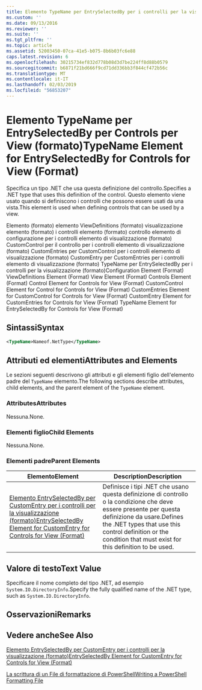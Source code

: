 ```yaml
---
title: Elemento TypeName per EntrySelectedBy per i controlli per la visualizzazione (formato) | Microsoft Docs
ms.custom: ''
ms.date: 09/13/2016
ms.reviewer: ''
ms.suite: ''
ms.tgt_pltfrm: ''
ms.topic: article
ms.assetid: 52003450-07ca-41e5-b075-8b6b03fc6e88
caps.latest.revision: 6
ms.openlocfilehash: 30215734ef832d778b08d3d7be224ff8d88b0579
ms.sourcegitcommit: b6871f21bd666f9cd71dd336bb3f844cf472b56c
ms.translationtype: MT
ms.contentlocale: it-IT
ms.lasthandoff: 02/03/2019
ms.locfileid: "56853207"
---
```

# <a name="typename-element-for-entryselectedby-for-controls-for-view-format"></a><span data-ttu-id="db670-102">Elemento TypeName per EntrySelectedBy per Controls per View (formato)</span><span class="sxs-lookup"><span data-stu-id="db670-102">TypeName Element for EntrySelectedBy for Controls for View (Format)</span></span>

<span data-ttu-id="db670-103">Specifica un tipo .NET che usa questa definizione del controllo.</span><span class="sxs-lookup"><span data-stu-id="db670-103">Specifies a .NET type that uses this definition of the control.</span></span> <span data-ttu-id="db670-104">Questo elemento viene usato quando si definiscono i controlli che possono essere usati da una vista.</span><span class="sxs-lookup"><span data-stu-id="db670-104">This element is used when defining controls that can be used by a view.</span></span>

<span data-ttu-id="db670-105">Elemento (formato) elemento ViewDefinitions (formato) visualizzazione elemento (formato) i controlli elemento (formato) controllo elemento di configurazione per i controlli elemento di visualizzazione (formato) CustomControl per il controllo per i controlli elemento di visualizzazione (formato) CustomEntries per CustomControl per i controlli elemento di visualizzazione (formato) CustomEntry per CustomEntries per i controlli elemento di visualizzazione (formato) TypeName per EntrySelectedBy per i controlli per la visualizzazione (formato)</span><span class="sxs-lookup"><span data-stu-id="db670-105">Configuration Element (Format) ViewDefinitions Element (Format) View Element (Format) Controls Element (Format) Control Element for Controls for View (Format) CustomControl Element for Control for Controls for View (Format) CustomEntries Element for CustomControl for Controls for View (Format) CustomEntry Element for CustomEntries for Controls for View (Format) TypeName Element for EntrySelectedBy for Controls for View (Format)</span></span>

## <a name="syntax"></a><span data-ttu-id="db670-106">Sintassi</span><span class="sxs-lookup"><span data-stu-id="db670-106">Syntax</span></span>

```xml
<TypeName>Nameof.NetType</TypeName>

```

## <a name="attributes-and-elements"></a><span data-ttu-id="db670-107">Attributi ed elementi</span><span class="sxs-lookup"><span data-stu-id="db670-107">Attributes and Elements</span></span>

<span data-ttu-id="db670-108">Le sezioni seguenti descrivono gli attributi e gli elementi figlio dell'elemento padre del `TypeName` elemento.</span><span class="sxs-lookup"><span data-stu-id="db670-108">The following sections describe attributes, child elements, and the parent element of the `TypeName` element.</span></span>

### <a name="attributes"></a><span data-ttu-id="db670-109">Attributes</span><span class="sxs-lookup"><span data-stu-id="db670-109">Attributes</span></span>

<span data-ttu-id="db670-110">Nessuna.</span><span class="sxs-lookup"><span data-stu-id="db670-110">None.</span></span>

### <a name="child-elements"></a><span data-ttu-id="db670-111">Elementi figlio</span><span class="sxs-lookup"><span data-stu-id="db670-111">Child Elements</span></span>

<span data-ttu-id="db670-112">Nessuna.</span><span class="sxs-lookup"><span data-stu-id="db670-112">None.</span></span>

### <a name="parent-elements"></a><span data-ttu-id="db670-113">Elementi padre</span><span class="sxs-lookup"><span data-stu-id="db670-113">Parent Elements</span></span>

|<span data-ttu-id="db670-114">Elemento</span><span class="sxs-lookup"><span data-stu-id="db670-114">Element</span></span>|<span data-ttu-id="db670-115">Description</span><span class="sxs-lookup"><span data-stu-id="db670-115">Description</span></span>|
|-------------|-----------------|
|[<span data-ttu-id="db670-116">Elemento EntrySelectedBy per CustomEntry per i controlli per la visualizzazione (formato)</span><span class="sxs-lookup"><span data-stu-id="db670-116">EntrySelectedBy Element for CustomEntry for Controls for View (Format)</span></span>](./entryselectedby-element-for-customentry-for-controls-for-view-format.md)|<span data-ttu-id="db670-117">Definisce i tipi .NET che usano questa definizione di controllo o la condizione che deve essere presente per questa definizione da usare.</span><span class="sxs-lookup"><span data-stu-id="db670-117">Defines the .NET types that use this control definition or the condition that must exist for this definition to be used.</span></span>|

## <a name="text-value"></a><span data-ttu-id="db670-118">Valore di testo</span><span class="sxs-lookup"><span data-stu-id="db670-118">Text Value</span></span>

<span data-ttu-id="db670-119">Specificare il nome completo del tipo .NET, ad esempio `System.IO.DirectoryInfo`.</span><span class="sxs-lookup"><span data-stu-id="db670-119">Specify the fully qualified name of the .NET type, such as `System.IO.DirectoryInfo`.</span></span>

## <a name="remarks"></a><span data-ttu-id="db670-120">Osservazioni</span><span class="sxs-lookup"><span data-stu-id="db670-120">Remarks</span></span>

## <a name="see-also"></a><span data-ttu-id="db670-121">Vedere anche</span><span class="sxs-lookup"><span data-stu-id="db670-121">See Also</span></span>

[<span data-ttu-id="db670-122">Elemento EntrySelectedBy per CustomEntry per i controlli per la visualizzazione (formato)</span><span class="sxs-lookup"><span data-stu-id="db670-122">EntrySelectedBy Element for CustomEntry for Controls for View (Format)</span></span>](./entryselectedby-element-for-customentry-for-controls-for-view-format.md)

[<span data-ttu-id="db670-123">La scrittura di un File di formattazione di PowerShell</span><span class="sxs-lookup"><span data-stu-id="db670-123">Writing a PowerShell Formatting File</span></span>](./writing-a-powershell-formatting-file.md)
